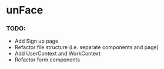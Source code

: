 # unFace

### TODO:

- Add Sign up page
- Refactor file structure (i.e. separate components and page)
- Add UserContext and WorkContext
- Refactor form components
